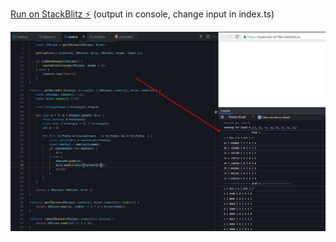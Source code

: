 [Run on StackBlitz ⚡️](https://stackblitz.com/edit/typescript-an7tkh)
(output in console, change input in index.ts)

![img.png](img.png)
